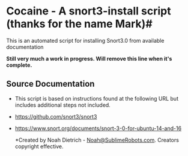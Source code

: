 # Cocaine - A snort3-install script (thanks for the name Mark)# 
This is an automated script for installing Snort3.0 from available documentation

**Still very much a work in progress. Will remove this line when it's complete.**


## Source Documentation ##

* This script is based on instructions found at the following URL but includes additional steps not included.

* https://github.com/snort3/snort3

* https://www.snort.org/documents/snort-3-0-for-ubuntu-14-and-16

  *Created by Noah Dietrich - Noah@SublimeRobots.com. Creators copyright effective. 


